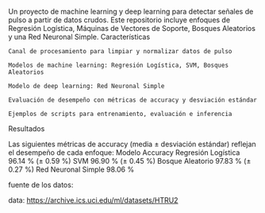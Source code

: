 Un proyecto de machine learning y deep learning para detectar señales de pulso a partir de datos crudos. Este repositorio incluye enfoques de Regresión Logística, Máquinas de Vectores de Soporte, Bosques Aleatorios y una Red Neuronal Simple.
Características

    Canal de procesamiento para limpiar y normalizar datos de pulso

    Modelos de machine learning: Regresión Logística, SVM, Bosques Aleatorios

    Modelo de deep learning: Red Neuronal Simple

    Evaluación de desempeño con métricas de accuracy y desviación estándar

    Ejemplos de scripts para entrenamiento, evaluación e inferencia

   Resultados

Las siguientes métricas de accuracy (media ± desviación estándar) reflejan el desempeño de cada enfoque:
Modelo	Accuracy
Regresión Logística	96.14 % (± 0.59 %)
SVM	96.90 % (± 0.45 %)
Bosque Aleatorio	97.83 % (± 0.27 %)
Red Neuronal Simple	98.06 %


 fuente de los datos:
 
 data: https://archive.ics.uci.edu/ml/datasets/HTRU2
 




